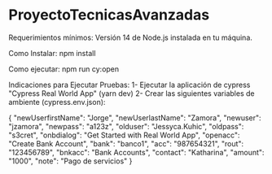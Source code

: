 # ProyectoTecnicasAvanzadas

Requerimientos mínimos: Versión 14 de Node.js instalada en tu máquina.

Como Instalar: npm install

Como ejecutar: npm run cy:open

Indicaciones para Ejecutar Pruebas: 1- Ejecutar la aplicación de cypress "Cypress Real World App" (yarn dev) 2- Crear las siguientes variables de ambiente (cypress.env.json):

{ "newUserfirstName": "Jorge", "newUserlastName": "Zamora", "newuser": "jzamora", "newpass": "a123z", "olduser": "Jessyca.Kuhic", "oldpass": "s3cret", "onbdialog": "Get Started with Real World App", "openacc": "Create Bank Account", "bank": "banco1", "acc": "987654321", "rout": "123456789", "bnkacc": "Bank Accounts", "contact": "Katharina", "amount": "1000", "note": "Pago de servicios" }
